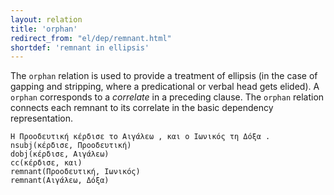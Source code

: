 ```yaml
---
layout: relation
title: 'orphan'
redirect_from: "el/dep/remnant.html"
shortdef: 'remnant in ellipsis'
---
```


The `orphan` relation is used to provide a treatment of ellipsis (in
the case of gapping and stripping, where a predicational or verbal
head gets elided). A `orphan` corresponds to a *correlate* in a preceding clause. 
The `orphan` relation connects each remnant to its correlate in the basic dependency representation. 

~~~ sdparse
Η Προοδευτική κέρδισε το Αιγάλεω , και ο Ιωνικός τη Δόξα . 
nsubj(κέρδισε, Προοδευτική)
dobj(κέρδισε, Αιγάλεω)
cc(κέρδισε, και)
remnant(Προοδευτική, Ιωνικός)
remnant(Αιγάλεω, Δόξα)
~~~

